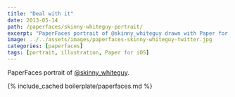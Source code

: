 ```yaml
---
title: "Deal with it"
date: 2013-05-14
path: /paperfaces/skinny-whiteguy-portrait/
excerpt: "PaperFaces portrait of @skinny_whiteguy drawn with Paper for iOS on an iPad."
image: ../../assets/images/paperfaces-skinny-whiteguy-twitter.jpg
categories: [paperfaces]
tags: [portrait, illustration, Paper for iOS]
---
```


PaperFaces portrait of [@skinny_whiteguy](https://twitter.com/skinny_whiteguy).

{% include_cached boilerplate/paperfaces.md %}
